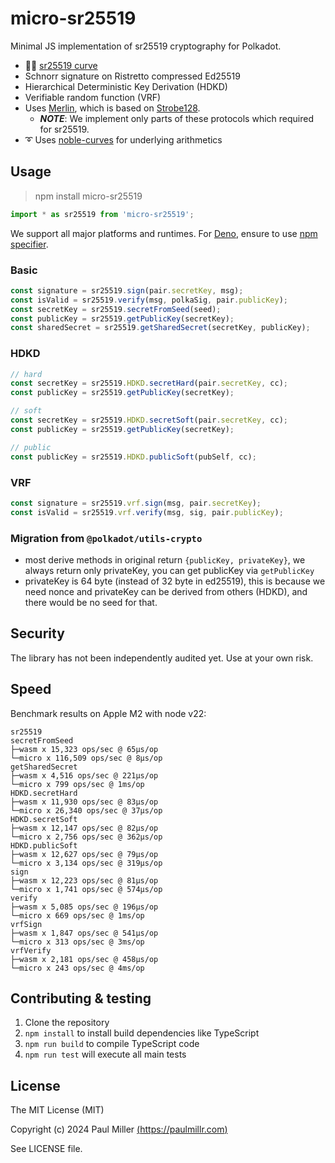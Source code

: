 # micro-sr25519

Minimal JS implementation of sr25519 cryptography for Polkadot.

- 🧜‍♂️ [sr25519 curve](https://wiki.polkadot.network/docs/learn-cryptography)
- Schnorr signature on Ristretto compressed Ed25519
- Hierarchical Deterministic Key Derivation (HDKD)
- Verifiable random function (VRF)
- Uses [Merlin](https://merlin.cool/index.html), which is based on [Strobe128](https://strobe.sourceforge.io).
  - **_NOTE_**: We implement only parts of these protocols which required for sr25519.
- ➰ Uses [noble-curves](https://github.com/paulmillr/noble-curves) for underlying arithmetics

## Usage

> npm install micro-sr25519

```ts
import * as sr25519 from 'micro-sr25519';
```

We support all major platforms and runtimes. For [Deno](https://deno.land), ensure to use
[npm specifier](https://deno.land/manual@v1.28.0/node/npm_specifiers).

### Basic

```ts
const signature = sr25519.sign(pair.secretKey, msg);
const isValid = sr25519.verify(msg, polkaSig, pair.publicKey);
const secretKey = sr25519.secretFromSeed(seed);
const publicKey = sr25519.getPublicKey(secretKey);
const sharedSecret = sr25519.getSharedSecret(secretKey, publicKey);
```

### HDKD

```ts
// hard
const secretKey = sr25519.HDKD.secretHard(pair.secretKey, cc);
const publicKey = sr25519.getPublicKey(secretKey);

// soft
const secretKey = sr25519.HDKD.secretSoft(pair.secretKey, cc);
const publicKey = sr25519.getPublicKey(secretKey);

// public
const publicKey = sr25519.HDKD.publicSoft(pubSelf, cc);
```

### VRF

```ts
const signature = sr25519.vrf.sign(msg, pair.secretKey);
const isValid = sr25519.vrf.verify(msg, sig, pair.publicKey);
```

### Migration from `@polkadot/utils-crypto`

- most derive methods in original return `{publicKey, privateKey}`, we always return only privateKey,
  you can get publicKey via `getPublicKey`
- privateKey is 64 byte (instead of 32 byte in ed25519), this is because we need nonce and privateKey can be
  derived from others (HDKD), and there would be no seed for that.

## Security

The library has not been independently audited yet. Use at your own risk.

## Speed

Benchmark results on Apple M2 with node v22:

```
sr25519
secretFromSeed
├─wasm x 15,323 ops/sec @ 65μs/op
└─micro x 116,509 ops/sec @ 8μs/op
getSharedSecret
├─wasm x 4,516 ops/sec @ 221μs/op
└─micro x 799 ops/sec @ 1ms/op
HDKD.secretHard
├─wasm x 11,930 ops/sec @ 83μs/op
└─micro x 26,340 ops/sec @ 37μs/op
HDKD.secretSoft
├─wasm x 12,147 ops/sec @ 82μs/op
└─micro x 2,756 ops/sec @ 362μs/op
HDKD.publicSoft
├─wasm x 12,627 ops/sec @ 79μs/op
└─micro x 3,134 ops/sec @ 319μs/op
sign
├─wasm x 12,223 ops/sec @ 81μs/op
└─micro x 1,741 ops/sec @ 574μs/op
verify
├─wasm x 5,085 ops/sec @ 196μs/op
└─micro x 669 ops/sec @ 1ms/op
vrfSign
├─wasm x 1,847 ops/sec @ 541μs/op
└─micro x 313 ops/sec @ 3ms/op
vrfVerify
├─wasm x 2,181 ops/sec @ 458μs/op
└─micro x 243 ops/sec @ 4ms/op
```

## Contributing & testing

1. Clone the repository
2. `npm install` to install build dependencies like TypeScript
3. `npm run build` to compile TypeScript code
4. `npm run test` will execute all main tests

## License

The MIT License (MIT)

Copyright (c) 2024 Paul Miller [(https://paulmillr.com)](https://paulmillr.com)

See LICENSE file.
